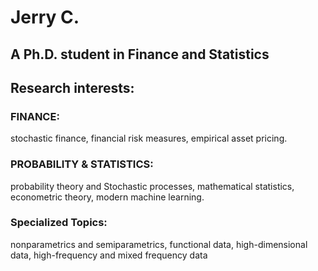 # Jerry C.
## A Ph.D. student in Finance and Statistics
## Research interests: 
### FINANCE: 
stochastic finance, financial risk measures, empirical asset pricing.
### PROBABILITY & STATISTICS:
probability theory and Stochastic processes, mathematical statistics, econometric theory, modern machine learning.
### Specialized Topics: 
nonparametrics and semiparametrics, functional data, high-dimensional data, high-frequency and mixed frequency data
  
